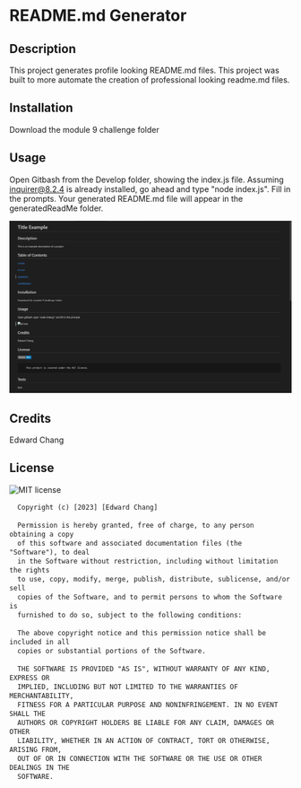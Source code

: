 # README.md Generator

## Description

This project generates profile looking README.md files. This project was built to more automate the creation of professional looking readme.md files.

## Installation

Download the module 9 challenge folder

## Usage

Open Gitbash from the Develop folder, showing the index.js file. Assuming inquirer@8.2.4 is already installed, go ahead and type "node index.js".
Fill in the prompts. Your generated README.md file will appear in the generatedReadMe folder.

![alt text](assets/images/screenshot.png)

## Credits

Edward Chang

## License

![MIT license](https://img.shields.io/badge/license-MIT-blue.svg)

      Copyright (c) [2023] [Edward Chang]

      Permission is hereby granted, free of charge, to any person obtaining a copy
      of this software and associated documentation files (the "Software"), to deal
      in the Software without restriction, including without limitation the rights
      to use, copy, modify, merge, publish, distribute, sublicense, and/or sell
      copies of the Software, and to permit persons to whom the Software is
      furnished to do so, subject to the following conditions:

      The above copyright notice and this permission notice shall be included in all
      copies or substantial portions of the Software.

      THE SOFTWARE IS PROVIDED "AS IS", WITHOUT WARRANTY OF ANY KIND, EXPRESS OR
      IMPLIED, INCLUDING BUT NOT LIMITED TO THE WARRANTIES OF MERCHANTABILITY,
      FITNESS FOR A PARTICULAR PURPOSE AND NONINFRINGEMENT. IN NO EVENT SHALL THE
      AUTHORS OR COPYRIGHT HOLDERS BE LIABLE FOR ANY CLAIM, DAMAGES OR OTHER
      LIABILITY, WHETHER IN AN ACTION OF CONTRACT, TORT OR OTHERWISE, ARISING FROM,
      OUT OF OR IN CONNECTION WITH THE SOFTWARE OR THE USE OR OTHER DEALINGS IN THE
      SOFTWARE.
